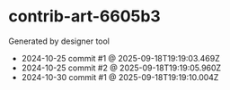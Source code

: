 # contrib-art-6605b3
Generated by designer tool
- 2024-10-25 commit #1 @ 2025-09-18T19:19:03.469Z
- 2024-10-25 commit #2 @ 2025-09-18T19:19:05.960Z
- 2024-10-30 commit #1 @ 2025-09-18T19:19:10.004Z
